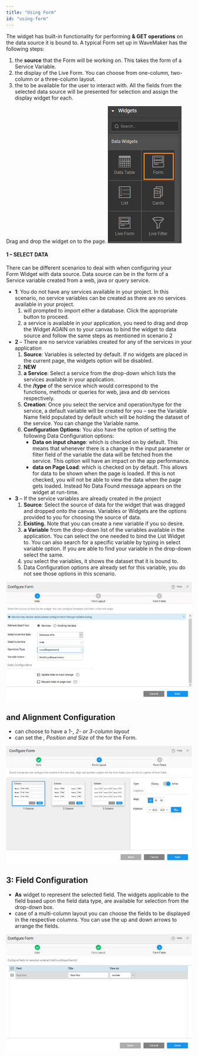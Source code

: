 ```yaml
---
title: "Using Form"
id: "using-form"
---
```


The widget has built-in functionality for performing **& GET operations** on the data source it is bound to. A typical Form set up in WaveMaker has the following steps:

1. the **source** that the Form will be working on. This takes the form of a Service Variable.
2. the display of the Live Form. You can choose from one-column, two-column or a three-column layout.
3. the to be available for the user to interact with. All the fields from the selected data source will be presented for selection and assign the display widget for each.

Drag and drop the widget on to the page. [![form_usage_dnd](../assets/form_usage_dnd.png)](../assets/form_usage_dnd.png)

#### 1 – SELECT DATA

There can be different scenarios to deal with when configuring your Form Widget with data source. Data source can be in the form of a Service variable created from a web, java or query service.

- **1**: You do not have any services available in your project. In this scenario, no service variables can be created as there are no services available in your project.
    1. will prompted to import either a database. Click the appropriate button to proceed.
    2. a service is available in your application, you need to drag and drop the Widget AGAIN on to your canvas to bind the widget to data source and follow the same steps as mentioned in scenario 2
- **2** – There are no service variables created for any of the services in your application
    1. **Source**: Variables is selected by default. If no widgets are placed in the current page, the widgets option will be disabled.
    2. **NEW**
    3. **a Service**: Select a service from the drop-down which lists the services available in your application.
    4. the **/type** of the service which would correspond to the functions, methods or queries for web, java and db services respectively.
    5. **Creation**: Once you select the service and operation/type for the service, a default variable will be created for you – see the Variable Name field populated by default which will be holding the dataset of the service. You can change the Variable name.
    6. **Configuration Options**: You also have the option of setting the following Data Configuration options:
        - **Data on input change**: which is checked on by default. This means that whenever there is a change in the input parameter or filter field of the variable the data will be fetched from the service. This option will have an impact on the app performance.
        - **data on Page Load**: which is checked on by default. This allows for data to be shown when the page is loaded. If this is not checked, you will not be able to view the data when the page gets loaded. Instead No Data Found message appears on the widget at run-time.
- **3** – If the service variables are already created in the project
    1. **Source**: Select the source of data for the widget that was dragged and dropped onto the canvas. Variables or Widgets are the options provided to you for choosing the source of data.
    2. **Existing.** Note that you can create a new variable if you so desire.
    3. **a Variable** from the drop-down list of the variables available in the application. You can select the one needed to bind the List Widget to. You can also search for a specific variable by typing in select variable option. If you are able to find your variable in the drop-down select the same.
    4. you select the variables, it shows the dataset that it is bound to.
    5. Data Configuration options are already set for this variable, you do not see those options in this scenario.

[![form_usage_var](../assets/form_usage_var.png)](../assets/form_usage_var.png)

## and Alignment Configuration

- can choose to have a _1-, 2- or 3-column layout_
- can set the _, Position and Size_ of the for the Form.

[![form_usage_layout](../assets/form_usage_layout.png)](../assets/form_usage_layout.png)

## 3: Field Configuration

- **As** widget to represent the selected field. The widgets applicable to the field based upon the field data type, are available for selection from the drop-down box.
- case of a multi-column layout you can choose the fields to be displayed in the respective columns. You can use the up and down arrows to arrange the fields.

[![form_usage_data](../assets/form_usage_data.png)](../assets/form_usage_data.png)
